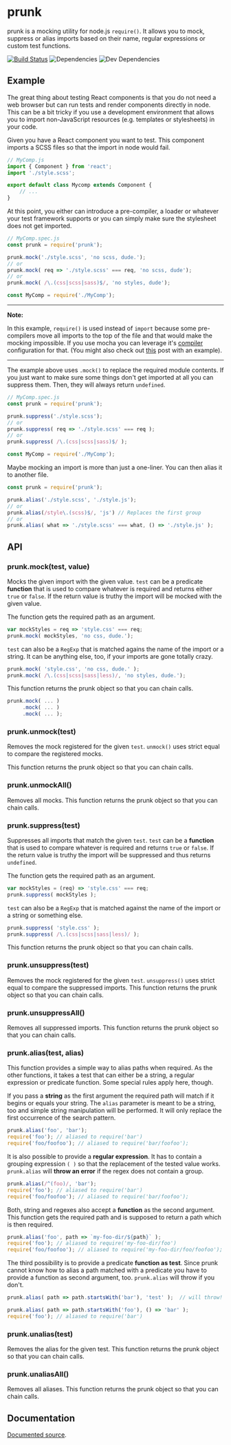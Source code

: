 # prunk

prunk is a mocking utility for node.js `require()`. It allows you to
mock, suppress or alias imports based on their name, regular expressions or
custom test functions.

[![Build Status](https://travis-ci.org/dak0rn/prunk.svg?branch=master)](https://travis-ci.org/dak0rn/prunk)
![Dependencies](https://img.shields.io/david/dak0rn/prunk.svg)
![Dev Dependencies](https://img.shields.io/david/dev/dak0rn/prunk.svg)

## Example

The great thing about testing React components is that you do not need
a web browser but can run tests and render components directly in node.
This can be a bit tricky if you use a development environment that allows
you to import non-JavaScript resources (e.g. templates or stylesheets) in your code.

Given you have a React component you want to test. This component imports a
SCSS files so that the import in node would fail.

```javascript
// MyComp.js
import { Component } from 'react';
import './style.scss';

export default class Mycomp extends Component {
    // ...
}
```

At this point, you either can introduce a pre-compiler, a loader or whatever
your test framework supports or you can simply make sure the stylesheet does not get imported.

```javascript
// MyComp.spec.js
const prunk = require('prunk');

prunk.mock('./style.scss', 'no scss, dude.');
// or
prunk.mock( req => './style.scss' === req, 'no scss, dude');
// or
prunk.mock( /\.(css|scss|sass)$/, 'no styles, dude');

const MyComp = require('./MyComp');
```

---

**Note:**

In this example, `require()` is used instead of `import` because some pre-compilers
move all imports to the top of the file and that would make the mocking impossible.
If you use mocha you can leverage it's [compiler](https://mochajs.org/#usage) configuration for that.
(You might also check out [this](https://65535th.com/testing-react-components/) post with an example).

---

The example above uses `.mock()` to replace the required module contents.
If you just want to make sure some things don't get imported at all you can suppress them.
Then, they will always return `undefined`.

```javascript
// MyComp.spec.js
const prunk = require('prunk');

prunk.suppress('./style.scss');
// or
prunk.suppress( req => './style.scss' === req );
// or
prunk.suppress( /\.(css|scss|sass)$/ );

const MyComp = require('./MyComp');
```

Maybe mocking an import is more than just a one-liner. You can then alias it to another file.

```javascript
const prunk = require('prunk');

prunk.alias('./style.scss', './style.js');
// or
prunk.alias(/style\.(scss)$/, 'js') // Replaces the first group
// or
prunk.alias( what => './style.scss' === what, () => './style.js' );
```

## API

### prunk.mock(test, value)

Mocks the given import with the given value.
`test` can be a predicate **function** that is used to compare
whatever is required and returns either `true` or `false`.
If the return value is truthy the import will be
mocked with the given value.

The function gets the required path as an argument.

```javascript
var mockStyles = req => 'style.css' === req;
prunk.mock( mockStyles, 'no css, dude.');
```

`test` can also be a `RegExp` that is matched agains the name
of the import or a string. It can be anything else, too, if your
imports are gone totally crazy.

```javascript
prunk.mock( 'style.css', 'no css, dude.' );
prunk.mock( /\.(css|scss|sass|less)/, 'no styles, dude.');
```

This function returns the prunk object so that you can chain calls.

```javascript
prunk.mock( ... )
     .mock( ... )
     .mock( ... );
```

### prunk.unmock(test)

Removes the mock registered for the given `test`.
`unmock()` uses strict equal to compare the registered
mocks.

This function returns the prunk object so that you can chain calls.

### prunk.unmockAll()

Removes all mocks.
This function returns the prunk object so that you can chain calls.

### prunk.suppress(test)

Suppresses all imports that match the given `test`.
`test` can be a **function** that is used to compare
whatever is required and returns `true` or `false`.
If the return value is truthy the import will be suppressed
and thus returns `undefined`.

The function gets the required path as an argument.

```javascript
var mockStyles = (req) => 'style.css' === req;
prunk.suppress( mockStyles );
```

`test` can also be a `RegExp` that is matched against the name
of the import or a string or something else.

```javascript
prunk.suppress( 'style.css' );
prunk.suppress( /\.(css|scss|sass|less)/ );
```

This function returns the prunk object so that you can chain calls.

### prunk.unsuppress(test)

Removes the mock registered for the given `test`.
`unsuppress()` uses strict equal to compare the suppressed
imports.
This function returns the prunk object so that you can chain calls.

### prunk.unsuppressAll()

Removes all suppressed imports.
This function returns the prunk object so that you can chain calls.

### prunk.alias(test, alias)

This function provides a simple way to alias paths when required. As the
other functions, it takes a test that can either be a string, a regular
expression or predicate function. Some special rules apply here, though.

If you pass a **string** as the first argument the required path will
match if it begins or equals your string. The `alias` parameter is meant
to be a string, too and simple string manipulation will be performed.
It will only replace the first occurrence of the search pattern.

```javascript
prunk.alias('foo', 'bar');
require('foo'); // aliased to require('bar')
require('foo/foofoo'); // aliased to require('bar/foofoo');
```

It is also possible to provide a **regular expression**. It has to contain a grouping
expression `( )` so that the replacement of the tested value works. `prunk.alias` will
**throw an error** if the regex does not contain a group.

```javascript
prunk.alias(/^(foo)/, 'bar');
require('foo'); // aliased to require('bar')
require('foo/foofoo'); // aliased to require('bar/foofoo');
```

Both, string and regexes also accept a **function** as the second argument. This function
gets the required path and is supposed to return a path which is then required.

```javascript
prunk.alias('foo', path => `my-foo-dir/${path}` );
require('foo'); // aliased to require('my-foo-dir/foo')
require('foo/foofoo'); // aliased to require('my-foo-dir/foo/foofoo');
```

The third possibility is to provide a predicate **function as test**. Since prunk cannot know
how to alias a path matched with a predicate you have to provide a function as second argument, too.
`prunk.alias` will throw if you don't.

```javascript
prunk.alias( path => path.startsWith('bar'), 'test' );  // will throw!

prunk.alias( path => path.startsWith('foo'), () => 'bar' );
require('foo'); // aliased to require('bar')
```

### prunk.unalias(test)

Removes the alias for the given test.
This function returns the prunk object so that you can chain calls.

### prunk.unaliasAll()

Removes all aliases.
This function returns the prunk object so that you can chain calls.

## Documentation

[Documented source](https://dak0rn.github.io/prunk/).